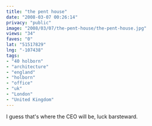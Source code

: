 ```yaml
---
title: "the pent house"
date: "2008-03-07 00:26:14"
privacy: "public"
image: "2008/03/07/the-pent-house/the-pent-house.jpg"
views: "34"
faves: "0"
lat: "51517829"
lng: "-107438"
tags:
- "40 holborn"
- "architecture"
- "england"
- "holborn"
- "office"
- "uk"
- "London"
- "United Kingdom"
---
```

I guess that's where the CEO will be, luck barsteward.
